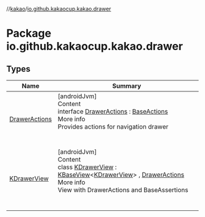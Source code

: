 //[kakao](../../index.md)/[io.github.kakaocup.kakao.drawer](index.md)



# Package io.github.kakaocup.kakao.drawer  


## Types  
  
|  Name |  Summary | 
|---|---|
| <a name="io.github.kakaocup.kakao.drawer/DrawerActions///PointingToDeclaration/"></a>[DrawerActions](-drawer-actions/index.md)| <a name="io.github.kakaocup.kakao.drawer/DrawerActions///PointingToDeclaration/"></a>[androidJvm]  <br>Content  <br>interface [DrawerActions](-drawer-actions/index.md) : [BaseActions](../io.github.kakaocup.kakao.common.actions/-base-actions/index.md)  <br>More info  <br>Provides actions for navigation drawer  <br><br><br>|
| <a name="io.github.kakaocup.kakao.drawer/KDrawerView///PointingToDeclaration/"></a>[KDrawerView](-k-drawer-view/index.md)| <a name="io.github.kakaocup.kakao.drawer/KDrawerView///PointingToDeclaration/"></a>[androidJvm]  <br>Content  <br>class [KDrawerView](-k-drawer-view/index.md) : [KBaseView](../io.github.kakaocup.kakao.common.views/-k-base-view/index.md)<[KDrawerView](-k-drawer-view/index.md)> , [DrawerActions](-drawer-actions/index.md)  <br>More info  <br>View with DrawerActions and BaseAssertions  <br><br><br>|


